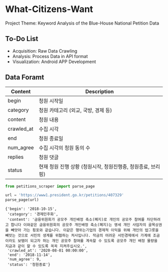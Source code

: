 # What-Citizens-Want
Project Theme: Keyword Analysis of the Blue-House National Petition Data

## To-Do List
+ Acquisition: Raw Data Crawling
+ Analysis: Process Data in API format
+ Visualization: Android APP Development

## Data Foramt
| Content | Description |
| --- | --- |
| begin | 청원 시작일 |
| category | 청원 카테고리 (외교, 국방, 경제 등) |
| content | 청원 내용 |
| crawled_at | 수집 시각 |
| end | 청원 종료일 |
| num_agree | 수집 시각의 청원 동의 수 |
| replies | 청원 댓글 |
| status | 현재 청원 진행 상황 (청원시작, 청원진행중, 청원종료, 브리핑) |
```python
from petitions_scraper import parse_page

url = 'https://www1.president.go.kr/petitions/407329'
parse_page(url)
```

```
{'begin': '2018-10-15',
 'category': '경제민주화',
 'content': '금융위원회가 공모주 개인배정 축소(폐지)로 개인의 공모주 참여를 차단하려고 합니다 이와같은 금융위원회의 공모주 개인배정 축소(폐지)는 영세 개인 사업자의 골목상권을 빼앗아 가는 횡포와 같습니다. 이같은 행위는기업의 경제적 이익을 위해 개인의 밥그릇을 빼앗는 것으로 서민의 생계를 위협하는 처사입니다. 작금의 어려운 서민경제에서 가계에 조금이라도 보탬이 되고자 하는 개인 공모주 참여를 계속할 수 있도록 공모주 개인 배정 물량을 지금과 같이 할 수 있도록 꼭꼭 지켜주십시오.',
 'crawled_at': '2020-08-01 00:00:00',
 'end': '2018-11-14',
 'num_agree': 9,
 'status': '청원종료'}
 ```